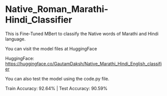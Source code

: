 # Native_Roman_Marathi-Hindi_Classifier

This is Fine-Tuned MBert to classify the Native words of Marathi and Hindi language.

You can visit the model files at HuggingFace 

HuggingFace: https://huggingface.co/GautamDaksh/Native_Marathi_Hindi_English_classifier

You can also test the model using the code.py file.


Train Accuracy: 92.64% | Test Accuracy: 90.59%
